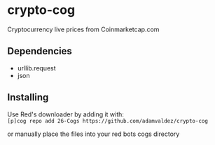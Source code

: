 # crypto-cog
Cryptocurrency live prices from Coinmarketcap.com

## Dependencies
- urllib.request
- json

## Installing
Use Red's downloader by adding it with:  
`[p]cog repo add 26-Cogs https://github.com/adamvaldez/crypto-cog`

or manually place the files into your red bots cogs directory
